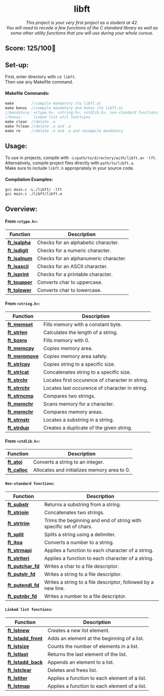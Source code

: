 <h1 align="center">
 libft
</h1>

*<p align="center">This project is your very first project as a student at 42.<br>
You will need to recode a few functions of the C standard library as well as some other utility functions that you will use during your whole cursus.</p>*

## Score: 125/100🎉

## Set-up:  
First, enter directory with `cd libft`.  
Then use any Makefile command.  
#### Makefile Commands:
```C
make        //compile mandatory (to libft.a)
make bonus  //compile mandatory and bonus (to libft.a)
//mandatory: <ctype.h>, <string.h>, <stdlib.h>, non-standard functions
//bonus:     linked list util functions
make clean  //delete .o
make fclean //delete .o and .a
make re     //delete .o and .a and recompile mandatory
```

## Usage:
To use in projects, compile with `-L<path/to/directory/with/libft.a> -lft`.  
Alternatively, compile project files directly with `path/to/libft.a`.  
Make sure to include `libft.h` appropriately in your source code.
#### Compilation Examples:
```
gcc main.c -L./libft/ -lft
gcc main.c ./libft/libft.a
```

## Overview:
#### From `<ctype.h>`:
| Function | Description |
| ---------- | ----------- |
| [**ft_isalpha**](https://github.com/heyitsyosh/42_libft/blob/main/libft/ft_isalpha.c) | Checks for an alphabetic character. |
| [**ft_isdigit**](https://github.com/heyitsyosh/42_libft/blob/main/libft/ft_isdigit.c) | Checks for a numeric character. |
| [**ft_isalnum**](https://github.com/heyitsyosh/42_libft/blob/main/libft/ft_isdigit.c) | Checks for an alphanumeric character. |
| [**ft_isascii**](https://github.com/heyitsyosh/42_libft/blob/main/libft/ft_isascii.c) | Checks for an ASCII character. |
| [**ft_isprint**](https://github.com/heyitsyosh/42_libft/blob/main/libft/ft_isprint.c) | Checks for a printable character. |
| [**ft_toupper**](https://github.com/heyitsyosh/42_libft/blob/main/libft/ft_toupper.c) | Converts char to uppercase. |
| [**ft_tolower**](https://github.com/heyitsyosh/42_libft/blob/main/libft/ft_tolower.c) | Converts char to lowercase. |

#### From `<string.h>`:
| Function | Description |
| ---------- | ----------- |
| [**ft_memset**](https://github.com/heyitsyosh/42_libft/blob/main/libft/ft_memset.c) | Fills memory with a constant byte. |
| [**ft_strlen**](https://github.com/heyitsyosh/42_libft/blob/main/libft/ft_strlen.c) | Calculates the length of a string. |
| [**ft_bzero**](https://github.com/heyitsyosh/42_libft/blob/main/libft/ft_bzero.c) | Fills memory with 0. | 
| [**ft_memcpy**](https://github.com/heyitsyosh/42_libft/blob/main/libft/ft_memcpy.c) | Copies memory area. |
| [**ft_memmove**](https://github.com/heyitsyosh/42_libft/blob/main/libft/ft_memmove.c) | Copies memory area safely. |
| [**ft_strlcpy**](https://github.com/heyitsyosh/42_libft/blob/main/libft/ft_strlcpy.c) | Copies string to a specific size. |
| [**ft_strlcat**](https://github.com/heyitsyosh/42_libft/blob/main/libft/ft_strlcat.c) | Concatenates string to a specific size. |
| [**ft_strchr**](https://github.com/heyitsyosh/42_libft/blob/main/libft/ft_strchr.c) | Locates first occurence of character in string. |
| [**ft_strrchr**](https://github.com/heyitsyosh/42_libft/blob/main/libft/ft_strrchr.c) | Locates last occurence of character in string. |
| [**ft_strncmp**](https://github.com/heyitsyosh/42_libft/blob/main/libft/ft_strncmp.c) | Compares two strings. |
| [**ft_memchr**](https://github.com/heyitsyosh/42_libft/blob/main/libft/ft_memchr.c) | Scans memory for a character. |
| [**ft_memchr**](https://github.com/heyitsyosh/42_libft/blob/main/libft/ft_memcmp.c) | Compares memory areas. |
| [**ft_strnstr**](https://github.com/heyitsyosh/42_libft/blob/main/libft/ft_strnstr.c) | Locates a substring in a string. |
| [**ft_strdup**](https://github.com/heyitsyosh/42_libft/blob/main/libft/ft_strdup.c) | Creates a duplicate of the given string. |

#### From `<stdlib.h>`:
| Function | Description |
| ---------- | ----------- |
| [**ft_atoi**](https://github.com/heyitsyosh/42_libft/blob/main/libft/ft_atoi.c) | Converts a string to an integer. |
| [**ft_calloc**](https://github.com/heyitsyosh/42_libft/blob/main/libft/ft_calloc.c) | Allocates and initializes memory area to 0. |

#### `Non-standard functions`:
| Function | Description |
| ---------- | ----------- |
| [**ft_substr**](https://github.com/heyitsyosh/42_libft/blob/main/libft/ft_substr.c) | Returns a substring from a string. |
| [**ft_strjoin**](https://github.com/heyitsyosh/42_libft/blob/main/libft/ft_strjoin.c) | Concatenates two strings. |
| [**ft_strtrim**](https://github.com/heyitsyosh/42_libft/blob/main/libft/ft_strtrim.c) | Trims the beginning and end of string with specific set of chars. |
| [**ft_split**](https://github.com/heyitsyosh/42_libft/blob/main/libft/ft_split.c) | Splits a string using a delimiter. |
| [**ft_itoa**](https://github.com/heyitsyosh/42_libft/blob/main/libft/ft_itoa.c) | Converts a number to a string. |
| [**ft_strmapi**](https://github.com/heyitsyosh/42_libft/blob/main/libft/ft_strmapi.c) | Applies a function to each character of a string. |
| [**ft_striteri**](https://github.com/heyitsyosh/42_libft/blob/main/libft/ft_striteri.c) | Applies a function to each character of a string. |
| [**ft_putchar_fd**](https://github.com/heyitsyosh/42_libft/blob/main/libft/ft_putchar_fd.c) | Writes a char to a file descriptor. |
| [**ft_putstr_fd**](https://github.com/heyitsyosh/42_libft/blob/main/libft/ft_putstr_fd.c) | Writes a string to a file descriptor. |
| [**ft_putendl_fd**](https://github.com/heyitsyosh/42_libft/blob/main/libft/ft_putendl_fd.c) | Writes a string to a file descriptor, followed by a new line. |
| [**ft_putnbr_fd**](https://github.com/heyitsyosh/42_libft/blob/main/libft/ft_putnbr_fd.c) | Writes a number to a file descriptor. |

#### `Linked list functions`:
| Function | Description |
| ---------- | ----------- |
| [**ft_lstnew**](https://github.com/heyitsyosh/42_libft/blob/main/libft/ft_lstnew.c) | Creates a new list element. |
| [**ft_lstadd_front**](https://github.com/heyitsyosh/42_libft/blob/main/libft/ft_lstadd_front.c) | Adds an element at the beginning of a list. |
| [**ft_lstsize**](https://github.com/heyitsyosh/42_libft/blob/main/libft/ft_lstsize.c) | Counts the number of elements in a list. |
| [**ft_lstlast**](https://github.com/heyitsyosh/42_libft/blob/main/libft/ft_lstlast.c) | Returns the last element of the list. |
| [**ft_lstadd_back**](https://github.com/heyitsyosh/42_libft/blob/main/libft/ft_lstadd_back.c) | Appends an element to a list. |
| [**ft_lstclear**](https://github.com/heyitsyosh/42_libft/blob/main/libft/ft_lstclear.c) | Deletes and frees list. |
| [**ft_lstiter**](https://github.com/heyitsyosh/42_libft/blob/main/libft/ft_lstiter.c) | Applies a function to each element of a list. |
| [**ft_lstmap**](https://github.com/heyitsyosh/42_libft/blob/main/libft/ft_lstmap.c) | Applies a function to each element of a list. |
